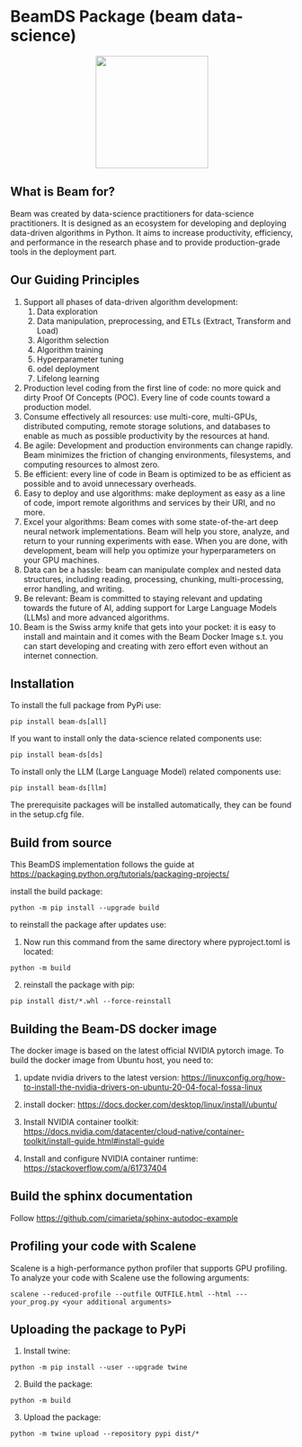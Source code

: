 # BeamDS Package (beam data-science)

<p align="center">
<img src="https://user-images.githubusercontent.com/32983309/175893461-19eeaacb-ddf0-43fd-b43c-20a9144ac65d.png" width="200">
</p>

## What is Beam for?

Beam was created by data-science practitioners for data-science practitioners. It is designed as an ecosystem for developing and deploying data-driven algorithms in Python. It aims to increase productivity, efficiency, and performance in the research phase and to provide production-grade tools in the deployment part.

## Our Guiding Principles

1. Support all phases of data-driven algorithm development:
    1. Data exploration
    2. Data manipulation, preprocessing, and ETLs (Extract, Transform and Load)
    3. Algorithm selection
    4. Algorithm training
    5. Hyperparameter tuning
    6. odel deployment
    7. Lifelong learning
2. Production level coding from the first line of code: no more quick and dirty Proof Of Concepts (POC). Every line of code counts toward a production model.
3. Consume effectively all resources: use multi-core, multi-GPUs, distributed computing, remote storage solutions, and databases to enable as much as possible productivity by the resources at hand.
4. Be agile: Development and production environments can change rapidly. Beam minimizes the friction of changing environments, filesystems, and computing resources to almost zero.
5. Be efficient: every line of code in Beam is optimized to be as efficient as possible and to avoid unnecessary overheads.
6. Easy to deploy and use algorithms: make deployment as easy as a line of code, import remote algorithms and services by their URI, and no more.
7. Excel your algorithms: Beam comes with some state-of-the-art deep neural network implementations. Beam will help you store, analyze, and return to your running experiments with ease. When you are done, with development, beam will help you optimize your hyperparameters on your GPU machines.
8. Data can be a hassle: beam can manipulate complex and nested data structures, including reading, processing, chunking, multi-processing, error handling, and writing.
9. Be relevant: Beam is committed to staying relevant and updating towards the future of AI, adding support for Large Language Models (LLMs) and more advanced algorithms.
10. Beam is the Swiss army knife that gets into your pocket: it is easy to install and maintain and it comes with the Beam Docker Image s.t. you can start developing and creating with zero effort even without an internet connection.


## Installation

To install the full package from PyPi use:
```shell
pip install beam-ds[all]
```
If you want to install only the data-science related components use:
```shell
pip install beam-ds[ds]
``` 
To install only the LLM (Large Language Model) related components use:
```shell
pip install beam-ds[llm]
```

The prerequisite packages will be installed automatically, they can be found in the setup.cfg file.

## Build from source

This BeamDS implementation follows the guide at 
https://packaging.python.org/tutorials/packaging-projects/

install the build package:
```shell
python -m pip install --upgrade build
```

to reinstall the package after updates use:

1. Now run this command from the same directory where pyproject.toml is located:
```shell
python -m build
```
   
2. reinstall the package with pip:
```shell
pip install dist/*.whl --force-reinstall
```

## Building the Beam-DS docker image

The docker image is based on the latest official NVIDIA pytorch image.
To build the docker image from Ubuntu host, you need to:

1. update nvidia drivers to the latest version:
https://linuxconfig.org/how-to-install-the-nvidia-drivers-on-ubuntu-20-04-focal-fossa-linux

2. install docker:
https://docs.docker.com/desktop/linux/install/ubuntu/

3. Install NVIDIA container toolkit:
https://docs.nvidia.com/datacenter/cloud-native/container-toolkit/install-guide.html#install-guide

4. Install and configure NVIDIA container runtime:
https://stackoverflow.com/a/61737404

## Build the sphinx documentation

Follow https://github.com/cimarieta/sphinx-autodoc-example

## Profiling your code with Scalene

Scalene is a high-performance python profiler that supports GPU profiling. 
To analyze your code with Scalene use the following arguments:
```shell
scalene --reduced-profile --outfile OUTFILE.html --html --- your_prog.py <your additional arguments>
```

## Uploading the package to PyPi

1. Install twine:
```shell
python -m pip install --user --upgrade twine
```

2. Build the package:
```shell
python -m build
```

3. Upload the package:
```shell
python -m twine upload --repository pypi dist/* 
```








